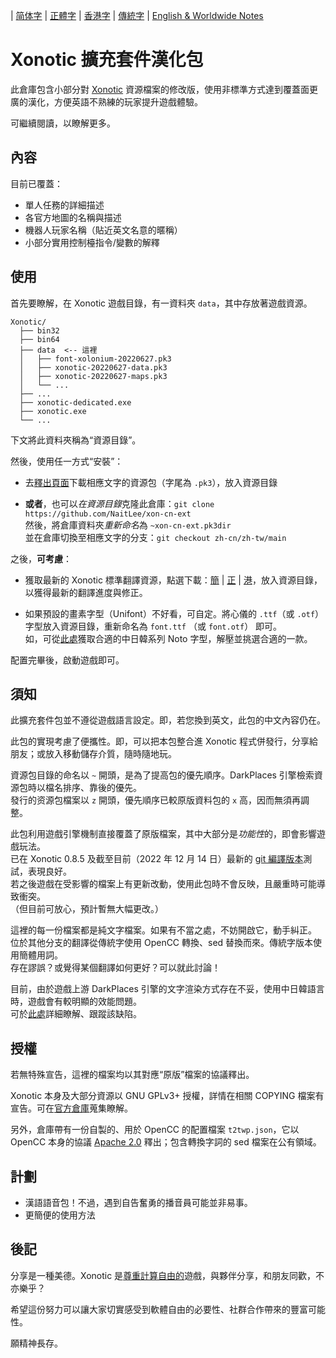 
| [简体字](../zh-cn/README.md) | [正體字](../zh-tw/README.md) | [香港字](../zh-hk/README.md) | [傳統字](../main/README.md) | [English & Worldwide Notes](./README.en-US.md)

# Xonotic 擴充套件漢化包

此倉庫包含小部分對 [Xonotic](https://xonotic.org/) 資源檔案的修改版，使用非標準方式達到覆蓋面更廣的漢化，方便英語不熟練的玩家提升遊戲體驗。

可繼續閱讀，以瞭解更多。

## 內容

目前已覆蓋：

- 單人任務的詳細描述
- 各官方地圖的名稱與描述
- 機器人玩家名稱（貼近英文名意的暱稱）
- 小部分實用控制檯指令/變數的解釋

## 使用

首先要瞭解，在 Xonotic 遊戲目錄，有一資料夾 `data`，其中存放著遊戲資源。

```
Xonotic/
  ├── bin32
  ├── bin64
  ├── data  <-- 這裡
  │   ├── font-xolonium-20220627.pk3
  │   ├── xonotic-20220627-data.pk3
  │   ├── xonotic-20220627-maps.pk3
  │   └── ...
  ├── ...
  ├── xonotic-dedicated.exe
  ├── xonotic.exe
  └── ...
```

下文將此資料夾稱為“資源目錄”。
<br />

然後，使用任一方式“安裝”：

- 去[釋出頁面](https://github.com/NaitLee/xon-cn-ext/releases)下載相應文字的資源包（字尾為 `.pk3`），放入資源目錄

- **或者**，也可以*在資源目錄*克隆此倉庫：`git clone https://github.com/NaitLee/xon-cn-ext`  
  然後，將倉庫資料夾*重新命名*為 `~xon-cn-ext.pk3dir`  
  並在倉庫切換至相應文字的分支：`git checkout zh-cn/zh-tw/main`

之後，**可考慮**：

- 獲取最新的 Xonotic 標準翻譯資源，點選下載：[簡](https://gitlab.com/xonotic/xonotic-data.pk3dir/-/raw/master/common.zh_CN.po?inline=false) | [正](https://gitlab.com/xonotic/xonotic-data.pk3dir/-/raw/master/common.zh_TW.po?inline=false) | [港](https://gitlab.com/xonotic/xonotic-data.pk3dir/-/raw/master/common.zh_HK.po?inline=false)，放入資源目錄，以獲得最新的翻譯進度與修正。

<!-- \* 正體翻譯尚不完備，請待其貢獻者完善之。或勉強使用 [OpenCC](https://github.com/BYVoid/OpenCC) 自簡體翻譯轉換。 -->

- 如果預設的畫素字型（Unifont）不好看，可自定。將心儀的 `.ttf`（或 `.otf`）字型放入資源目錄，重新命名為 `font.ttf` （或 `font.otf`） 即可。  
  如，可從[此處](https://github.com/googlefonts/noto-cjk/releases)獲取合適的中日韓系列 Noto 字型，解壓並挑選合適的一款。

配置完畢後，啟動遊戲即可。

## 須知

此擴充套件包並不遵從遊戲語言設定。即，若您換到英文，此包的中文內容仍在。

此包的實現考慮了便攜性。即，可以把本包整合進 Xonotic 程式併發行，分享給朋友；或放入移動儲存介質，隨時隨地玩。

資源包目錄的命名以 `~` 開頭，是為了提高包的優先順序。DarkPlaces 引擎檢索資源包時以檔名排序、靠後的優先。  
發行的资源包檔案以 `z` 開頭，優先順序已較原版資料包的 `x` 高，因而無須再調整。

此包利用遊戲引擎機制直接覆蓋了原版檔案，其中大部分是*功能性*的，即會影響遊戲玩法。  
已在 Xonotic 0.8.5 及截至目前（2022 年 12 月 14 日）最新的 [git 編譯版本](https://gitlab.com/xonotic/xonotic/-/wikis/Repository_Access)測試，表現良好。  
若之後遊戲在受影響的檔案上有更新改動，使用此包時不會反映，且嚴重時可能導致衝突。  
（但目前可放心，預計暫無大幅更改。）

這裡的每一份檔案都是純文字檔案。如果有不當之處，不妨開啟它，動手糾正。  
位於其他分支的翻譯從傳統字使用 OpenCC 轉換、sed 替換而來。傳統字版本使用簡體用詞。  
存在謬誤？或覺得某個翻譯如何更好？可以就此討論！

目前，由於遊戲上游 DarkPlaces 引擎的文字渲染方式存在不妥，使用中日韓語言時，遊戲會有較明顯的效能問題。  
可於[此處](https://github.com/DarkPlacesEngine/darkplaces/issues/49)詳細瞭解、跟蹤該缺陷。

## 授權

若無特殊宣告，這裡的檔案均以其對應“原版”檔案的協議釋出。

Xonotic 本身及大部分資源以 GNU GPLv3+ 授權，詳情在相關 COPYING 檔案有宣告。可在[官方倉庫](https://gitlab.com/xonotic/)蒐集瞭解。

另外，倉庫帶有一份自製的、用於 OpenCC 的配置檔案 `t2twp.json`，它以 OpenCC 本身的協議 [Apache 2.0](https://github.com/BYVoid/OpenCC/blob/master/LICENSE) 釋出；包含轉換字詞的 sed 檔案在公有領域。

## 計劃

- 漢語語音包！不過，遇到自告奮勇的播音員可能並非易事。
- 更簡便的使用方法

## 後記

分享是一種美德。Xonotic 是[尊重計算自由的](https://www.gnu.org/philosophy/free-sw.html)遊戲，與夥伴分享，和朋友同歡，不亦樂乎？

希望這份努力可以讓大家切實感受到軟體自由的必要性、社群合作帶來的豐富可能性。

願精神長存。
